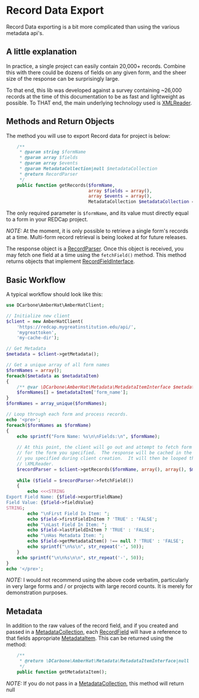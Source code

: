 # Record Data Export

Record Data exporting is a bit more complicated than using the various metadata api's.

## A little explanation
In practice, a single project can easily contain 20,000+ records.  Combine this with there could be
dozens of fields on any given form, and the sheer size of the response can be surprisingly large.

To that end, this lib was developed against a survey containing ~26,000 records at the time of this
documentation to be as fast and lightweight as possible.  To THAT end, the main underlying technology
used is [XMLReader](http://php.net/manual/en/class.xmlreader.php).

## Methods and Return Objects

The method you will use to export Record data for project is below:

```php
    /**
     * @param string $formName
     * @param array $fields
     * @param array $events
     * @param MetadataCollection|null $metadataCollection
     * @return RecordParser
     */
    public function getRecords($formName,
                               array $fields = array(),
                               array $events = array(),
                               MetadataCollection $metadataCollection = null)
```

The only required parameter is ` $formName `, and its value must directly equal to a form
in your REDCap project.

*NOTE:* At the moment, it is only possible to retrieve a single form's records at a time. Multi-form record
retrieval is being looked at for future releases.

The response object is a [RecordParser](../src/Record/RecordParser.php).  Once this object
is received, you may fetch one field at a time using the ` fetchField() ` method.  This method
returns objects that implement [RecordFieldInterface](../src/Record/RecordFieldInterface.php).

## Basic Workflow

A typical workflow should look like this:

```php
use DCarbone\AmberHat\AmberHatClient;

// Initialize new client
$client = new AmberHatClient(
    'https://redcap.mygreatinstitution.edu/api/',
    'mygreattoken',
    'my-cache-dir'); 

// Get Metadata
$metadata = $client->getMetadata();

// Get a unique array of all form names
$formNames = array();
foreach($metadata as $metadataItem)
{
    /** @var \DCarbone\AmberHat\Metadata\MetadataItemInterface $metadataItem **/
    $formNames[] = $metadataItem['form_name'];
}
$formNames = array_unique($formNames);

// Loop through each form and process records.
echo '<pre>';
foreach($formNames as $formName)
{
    echo sprintf("Form Name: %s\n\nFields:\n", $formName);
    
    // At this point, the client will go out and attempt to fetch form data
    // for the form you specified.  The response will be cached in the Temp directory
    // you specified during client creation.  It will then be looped through using
    // \XMLReader.
    $recordParser = $client->getRecords($formName, array(), array(), $metadata);
    
    while ($field = $recordParser->fetchField())
    {
        echo <<<STRING
Export Field Name: {$field->exportFieldName}
Field Value: {$field->fieldValue}
STRING;
        echo "\nFirst Field In Item: ";
        echo $field->firstFieldInItem ? 'TRUE' : 'FALSE';
        echo "\nLast Field In Item: ";
        echo $field->lastFieldInItem ? 'TRUE' : 'FALSE';
        echo "\nHas Metadata Item: ";
        echo $field->getMetadataItem() !== null ? 'TRUE' : 'FALSE';
        echo sprintf("\n%s\n", str_repeat('-', 50));
    }
    echo sprintf("\n\n%s\n\n", str_repeat('-', 50));
}
echo '</pre>';
```

*NOTE:* I would not recommend using the above code verbatim, particularly in very large forms
and / or projects with large record counts.  It is merely for demonstration purposes.

## Metadata

In addition to the raw values of the record field, and if you created and passed in a
[MetadataCollection](../src/Metadata/MetadataCollection.php), each
[RecordField](../src/Record/RecordFieldInterface.php) will have a reference to that fields appropriate
[MetadataItem](../src/Metadata/MetadataItemInterface.php).  This can be returned using the method:

```php
    /**
     * @return \DCarbone\AmberHat\Metadata\MetadataItemInterface|null
     */
    public function getMetadataItem();
```

*NOTE:* If you do not pass in a [MetadataCollection](../src/Metadata/MetadataCollection.php),
this method will return null
